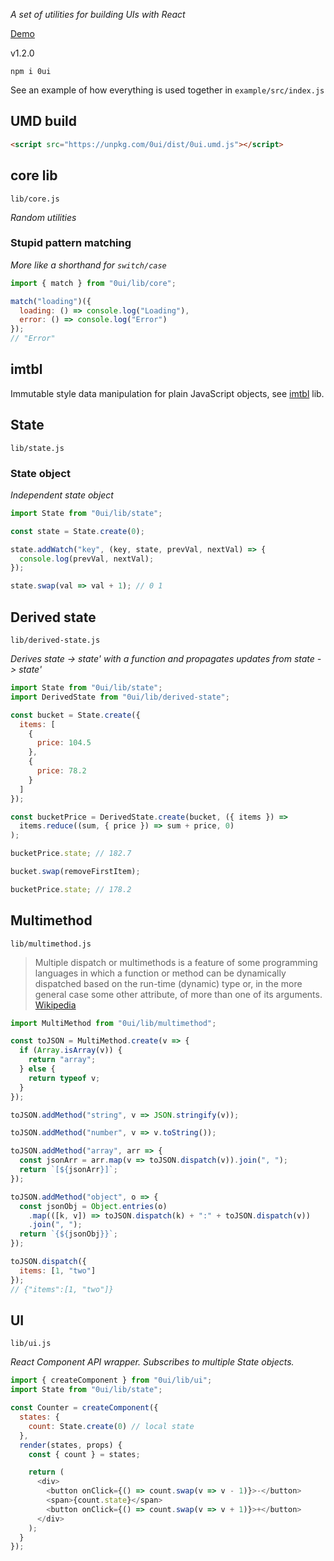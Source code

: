 _A set of utilities for building UIs with React_

[Demo](https://jsfiddle.net/qrtzgju2/5/)

v1.2.0

```
npm i 0ui
```

See an example of how everything is used together in `example/src/index.js`

## UMD build

```html
<script src="https://unpkg.com/0ui/dist/0ui.umd.js"></script>
```

## core lib

`lib/core.js`

_Random utilities_

### Stupid pattern matching

_More like a shorthand for `switch/case`_

```js
import { match } from "0ui/lib/core";

match("loading")({
  loading: () => console.log("Loading"),
  error: () => console.log("Error")
});
// "Error"
```

## imtbl

Immutable style data manipulation for plain JavaScript objects, see [imtbl](https://github.com/roman01la/imtbl) lib.

## State

`lib/state.js`

### State object

_Independent state object_

```js
import State from "0ui/lib/state";

const state = State.create(0);

state.addWatch("key", (key, state, prevVal, nextVal) => {
  console.log(prevVal, nextVal);
});

state.swap(val => val + 1); // 0 1
```

## Derived state

`lib/derived-state.js`

_Derives state -> state' with a function and propagates updates from state -> state'_

```js
import State from "0ui/lib/state";
import DerivedState from "0ui/lib/derived-state";

const bucket = State.create({
  items: [
    {
      price: 104.5
    },
    {
      price: 78.2
    }
  ]
});

const bucketPrice = DerivedState.create(bucket, ({ items }) =>
  items.reduce((sum, { price }) => sum + price, 0)
);

bucketPrice.state; // 182.7

bucket.swap(removeFirstItem);

bucketPrice.state; // 178.2
```

## Multimethod

`lib/multimethod.js`

> Multiple dispatch or multimethods is a feature of some programming languages in which a function or method can be dynamically dispatched based on the run-time (dynamic) type or, in the more general case some other attribute, of more than one of its arguments. [Wikipedia](https://en.wikipedia.org/wiki/Multiple_dispatch)

```js
import MultiMethod from "0ui/lib/multimethod";

const toJSON = MultiMethod.create(v => {
  if (Array.isArray(v)) {
    return "array";
  } else {
    return typeof v;
  }
});

toJSON.addMethod("string", v => JSON.stringify(v));

toJSON.addMethod("number", v => v.toString());

toJSON.addMethod("array", arr => {
  const jsonArr = arr.map(v => toJSON.dispatch(v)).join(", ");
  return `[${jsonArr}]`;
});

toJSON.addMethod("object", o => {
  const jsonObj = Object.entries(o)
    .map(([k, v]) => toJSON.dispatch(k) + ":" + toJSON.dispatch(v))
    .join(", ");
  return `{${jsonObj}}`;
});

toJSON.dispatch({
  items: [1, "two"]
});
// {"items":[1, "two"]}
```

## UI

`lib/ui.js`

_React Component API wrapper. Subscribes to multiple State objects._

```js
import { createComponent } from "0ui/lib/ui";
import State from "0ui/lib/state";

const Counter = createComponent({
  states: {
    count: State.create(0) // local state
  },
  render(states, props) {
    const { count } = states;

    return (
      <div>
        <button onClick={() => count.swap(v => v - 1)}>-</button>
        <span>{count.state}</span>
        <button onClick={() => count.swap(v => v + 1)}>+</button>
      </div>
    );
  }
});
```
